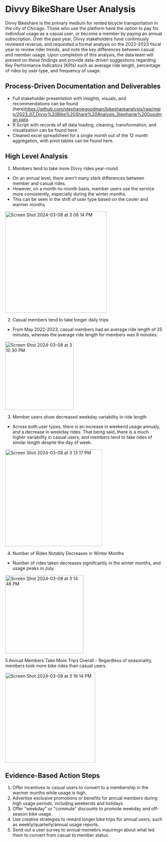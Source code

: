 # Divvy BikeShare User Analysis
Divvy Bikeshare is the primary medium for rented bicycle transportation in the city of Chicago. Those who use the platform have the option to pay for individual usage as a casual user, or become a member by paying an annual subscription. Over the past year, Divvy stakeholders have continously reviewed revenue, and requested a formal analysis on the 2022-2023 fiscal year to review rider trends, and note the key differences between casual and member usage. Upon completion of this analysis, the data team will present on these findings and provide data-driven suggestions regarding Key Performance Indicators (KPIs) such as average ride length, percentage of rides by user type, and frequency of usage. 

## Process-Driven Documentation and Deliverables
- Full stakeholder presentation with insights, visuals, and recommendations can be found (here)<https://github.com/stephaniegoodman/bikeshareanalysis/raw/main/2023_07_Divvy%20Bike%20Share%20Analysis_Stephanie%20Goodman.pptx>.
- R Script with records of all data loading, cleaning, transformation, and visualization can be found here.
- Cleaned excel spreadsheet for a single month out of the 12 month aggregation, with pivot tables can be found here.

## High Level Analysis
1. Members tend to take more Divvy rides year-round
  - On an annual level, there aren't many stark differences between member and casual rides.
  - However, on a month-to-month basis, member users use the service more consistently, especially during the winter months.
  - This can be seen in the shift of user type based on the cooler and warmer months
    
<img width="325" alt="Screen Shot 2024-03-08 at 3 08 14 PM" src="https://github.com/stephaniegoodman/bikeshareanalysis/assets/65201326/8a1db5d1-4fa8-4bba-895d-e7105e3f4128">

2. Casual members tend to take longer daily trips
  - From May 2022-2023, casual members had an average ride length of 25 minutes, whereas the average ride length for members was 8 minutes.
    
<img width="219" alt="Screen Shot 2024-03-08 at 3 10 30 PM" src="https://github.com/stephaniegoodman/bikeshareanalysis/assets/65201326/962a9eb6-6c86-4c58-b4da-9a50201285e5">

3. Member users show decreased weekday variability in ride length
  - Across both user types, there is an increase in weekend usage annualy, and a decrease in weekday rides. That being said, there is a much higher variability in casual users, and members tend to take rides of similar length despite the day of week.
    
<img width="311" alt="Screen Shot 2024-03-08 at 3 13 17 PM" src="https://github.com/stephaniegoodman/bikeshareanalysis/assets/65201326/75576057-6a93-407d-a576-93b22a598424">

4. Number of Rides Notably Decreases in Winter Months
  - Number of rides taken decreases signiifcantly in the winter months, and usage peaks in July.
<img width="251" alt="Screen Shot 2024-03-08 at 3 14 46 PM" src="https://github.com/stephaniegoodman/bikeshareanalysis/assets/65201326/5aea4a66-9e04-45bc-90cc-0db20423bf22">

5.Annual Members Take More Trips Overall
    - Regardless of seasonality, members took more bike rides than casual users.
      
<img width="289" alt="Screen Shot 2024-03-08 at 3 16 14 PM" src="https://github.com/stephaniegoodman/bikeshareanalysis/assets/65201326/97499325-212d-416c-bae8-ee6935deedd4">


## Evidence-Based Action Steps
1. Offer incentives to casual users to convert to a membership in the warmer months while usage is high.
2. Advertise exclusive promotions or benefits for annual members during high usage periods, including weekends and holidays.
3. Offer "weekday" or "commute" discounts to promote weekday and off-season bike usage.
4. Use creative strategies to reward longer bike trips for annual users, such as weekly/quarterly/annual usage reports.
5. Send out a user survey to annual memebrs inquiringn about what led them to convert from casual to member status.




